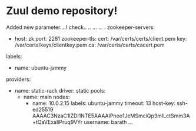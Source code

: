# Zuul demo repository!
Added new parameter....!
check..
..
...
...
.
zookeeper-servers:
  - host: zk
    port: 2281
zookeeper-tls:
  cert: /var/certs/certs/client.pem
  key: /var/certs/keys/clientkey.pem
  ca: /var/certs/certs/cacert.pem

labels:
  - name: ubuntu-jammy

providers:
  - name: static-rack
    driver: static
    pools:
      - name: main
        nodes:
          - name: 10.0.2.15
            labels: ubuntu-jammy
            timeout: 13
            host-key: ssh-ed25519 AAAAC3NzaC1lZDI1NTE5AAAAIPnoo1JeMSmciQp3mILctSmm3A+tQaVExaIiPruq9VYr
            username: barath
...

